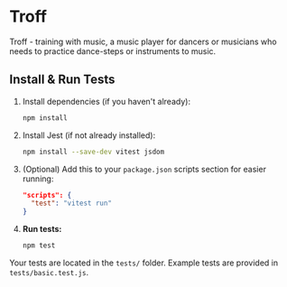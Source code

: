 # Troff
Troff - training with music, a music player for dancers or musicians
who needs to practice dance-steps or instruments to music.

## Install & Run Tests

1. Install dependencies (if you haven't already):
   ```sh
   npm install
   ```
2. Install Jest (if not already installed):
   ```sh
   npm install --save-dev vitest jsdom
   ```
3. (Optional) Add this to your `package.json` scripts section for easier running:
   ```json
   "scripts": {
     "test": "vitest run"
   }
   ```
4. **Run tests:**
   ```sh
   npm test
   ```

Your tests are located in the `tests/` folder. Example tests are provided in `tests/basic.test.js`.
